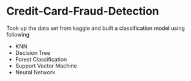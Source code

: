# Credit-Card-Fraud-Detection
Took up the data set from kaggle and built a classification model using following 

- KNN
- Decision Tree
- Forest Classification 
- Support Vector Machine 
- Neural Network 
